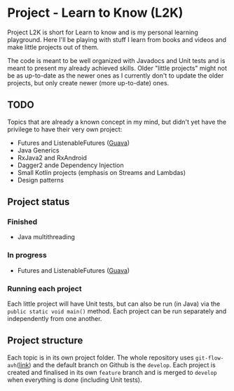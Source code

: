 # Project - Learn to Know (L2K)

Project L2K is short for Learn to know and is my personal learning playground. 
Here I'll be playing with stuff I learn from books and videos and make little projects out of them.

The code is meant to be well organized with Javadocs and Unit tests and is meant to present my already achieved skills.
Older "little projects" might not be as up-to-date as the newer ones as I currently don't to update the older projects, but only create newer (more up-to-date) ones. 

## TODO
Topics that are already a known concept in my mind, but didn't yet have the privilege to have their very own project:
- Futures and ListenableFutures ([Guava](https://github.com/google/guava))
- Java Generics 
- RxJava2 and RxAndroid
- Dagger2 ande Dependency Injection
- Small Kotlin projects (emphasis on Streams and Lambdas)
- Design patterns


## Project status
### Finished
- Java multithreading
### In progress
- Futures and ListenableFutures ([Guava](https://github.com/google/guava))
### Running each project
Each little project will have Unit tests, but can also be run (in Java) via the `public static void main()` method.
Each project can be run separately and independently from one another.

## Project structure
Each topic is in its own project folder. The whole repository uses `git-flow-avh`([link](https://github.com/petervanderdoes/gitflow-avh)) and the default branch on Github is the `develop`.
Each project is created and finalised in its own `feature` branch and is merged to `develop` when everything is done (including Unit tests).

